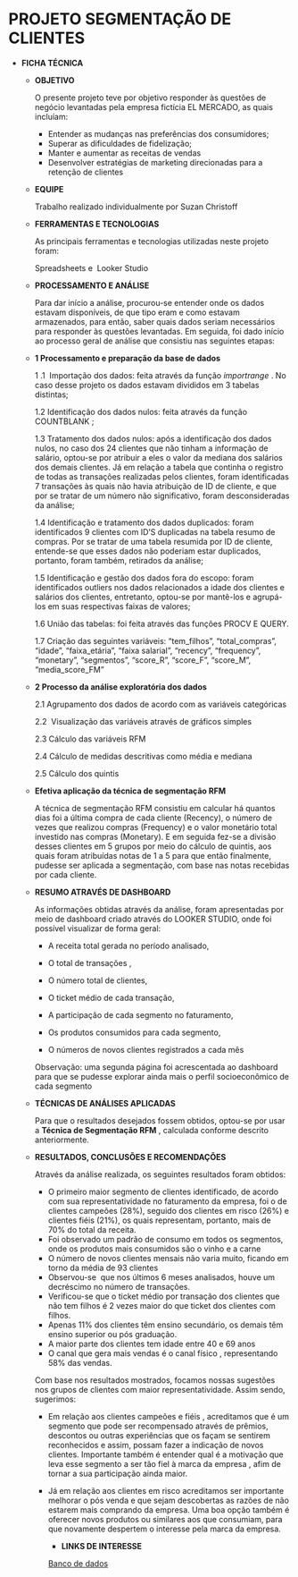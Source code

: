 # PROJETO SEGMENTAÇÃO DE CLIENTES

- **FICHA TÉCNICA**
    - **OBJETIVO**
        
        O presente projeto teve por objetivo responder às questões de negócio levantadas pela empresa fictícia EL MERCADO, as quais incluíam:
        
        - Entender as mudanças nas preferências dos consumidores;
        - Superar as dificuldades de fidelização;
        - Manter e aumentar as receitas de vendas
        - Desenvolver estratégias de marketing direcionadas para a retenção de clientes
    - **EQUIPE**
        
        Trabalho realizado individualmente por Suzan Christoff
        
    - **FERRAMENTAS E TECNOLOGIAS**
        
        As principais ferramentas e tecnologias utilizadas neste projeto foram:
        
        Spreadsheets e  Looker Studio
        
    - **PROCESSAMENTO E ANÁLISE**
        
        Para dar início a análise, procurou-se entender onde os dados estavam disponíveis, de que tipo eram e como estavam armazenados, para então, saber quais dados seriam necessários para responder às questões levantadas. Em seguida, foi dado início ao processo geral de análise que consistiu nas seguintes etapas:
        
    - **1 Processamento e preparação da base de dados**
        
        1 .1  Importação dos dados: feita através da função *importrange* . No caso desse projeto os dados estavam divididos em 3 tabelas distintas;
        
        1.2  Identificação dos dados nulos: feita através da função COUNTBLANK ;
        
        1.3  Tratamento dos dados nulos: após a identificação dos dados nulos, no caso dos 24 clientes que não tinham a informação de salário, optou-se por atribuir a eles o valor da mediana dos salários dos demais clientes. Já em relação a tabela que continha o registro de todas as transações realizadas pelos clientes, foram identificadas 7 transações às quais não havia atribuição de ID de cliente, e que por se tratar de um número não significativo, foram desconsideradas da análise;
        
        1.4 Identificação e tratamento dos dados duplicados: foram identificados 9 clientes com ID’S duplicadas na tabela resumo de compras. Por se tratar de uma tabela resumida por ID de cliente, entende-se que esses dados não poderiam estar duplicados, portanto, foram também, retirados da análise;
        
        1.5  Identificação e gestão dos dados fora do escopo: foram identificados outliers nos dados relacionados a idade dos clientes e salários dos clientes, entretanto, optou-se por mantê-los e agrupá-los em suas respectivas faixas de valores;
        
        1.6  União das tabelas: foi feita através das funções PROCV E QUERY.
        
        1.7  Criação das seguintes variáveis: “tem_filhos”, “total_compras”, “idade”, “faixa_etária”, “faixa salarial”, “recency”, “frequency”, “monetary”, “segmentos”, “score_R”, “score_F”, “score_M”, “media_score_FM”
        
    - **2 Processo da análise exploratória dos dados**
        
        2.1 Agrupamento dos dados de acordo com as variáveis categóricas
        
        2.2  Visualização das variáveis através de gráficos simples
        
        2.3 Cálculo das variáveis RFM
        
        2.4 Cálculo de medidas descritivas como média e mediana
        
        2.5 Cálculo dos quintis
        
    - **Efetiva aplicação da técnica de segmentação RFM**
        
        A técnica de segmentação RFM consistiu em calcular há quantos dias foi a última compra de cada cliente (Recency), o número de vezes que realizou compras (Frequency) e o valor monetário total investido nas compras (Monetary). E em seguida fez-se a divisão desses clientes em 5 grupos por meio do cálculo de quintis, aos quais foram atribuídas notas de 1 a 5 para que então finalmente, pudesse ser aplicada a segmentação, com base nas notas recebidas por cada cliente.
        
    - **RESUMO ATRAVÉS DE DASHBOARD**
        
        As informações obtidas através da análise, foram apresentadas por meio de dashboard criado através do LOOKER STUDIO, onde foi possível visualizar de forma geral:
        
        - A receita total gerada no período analisado,
        - O total de transações ,
        - O número total de clientes,
        
        - O ticket médio de cada transação,
        
        - A participação de cada segmento no faturamento,
        - Os produtos consumidos para cada segmento,
        - O números de novos clientes registrados a cada mês
        
        Observação: uma segunda página foi acrescentada ao dashboard para que se pudesse explorar ainda mais o perfil socioeconômico de cada segmento
        
    - **TÉCNICAS DE ANÁLISES APLICADAS**
        
        Para que o resultados desejados fossem obtidos, optou-se por usar a **Técnica de Segmentação RFM** , calculada conforme descrito anteriormente.
        
    - **RESULTADOS, CONCLUSÕES E RECOMENDAÇÕES**
        
        Através da análise realizada, os seguintes resultados foram obtidos:
        
        - O primeiro maior segmento de clientes identificado, de acordo com sua representatividade no faturamento da empresa, foi o de clientes campeões (28%), seguido dos clientes em risco (26%) e clientes fiéis (21%), os quais representam, portanto, mais de 70% do total da receita.
        - Foi observado um padrão de consumo em todos os segmentos, onde os produtos mais consumidos são o vinho e a carne
        - O número de novos clientes mensais não varia muito, ficando em torno da média de 93 clientes
        - Observou-se  que nos últimos 6 meses analisados, houve um decréscimo no número de transações.
        - Verificou-se que o ticket médio por transação dos clientes que não tem filhos é 2 vezes maior do que ticket dos clientes com filhos.
        - Apenas 11% dos clientes têm ensino secundário, os demais têm ensino superior ou pós graduação.
        - A maior parte dos clientes tem idade entre 40 e 69 anos
        - O canal que gera mais vendas é o canal físico , representando 58% das vendas.
        
        Com base nos resultados mostrados, focamos nossas sugestões nos grupos de clientes com maior representatividade. Assim sendo, sugerimos:
        
        - Em relação aos clientes campeões e fiéis , acreditamos que é um segmento que pode ser recompensado através de prêmios, descontos ou outras experiências que os façam se sentirem reconhecidos e  assim, possam fazer a indicação de novos clientes. Importante também é entender qual é a motivação que leva esse segmento a ser tão fiel à marca da empresa , afim de tornar a sua participação ainda maior.
        - Já em relação aos clientes em risco acreditamos ser importante melhorar o pós venda e que sejam descobertas as razões de não estarem mais comprando da empresa. Uma boa opção também é oferecer novos produtos ou similares aos que consumiam, para que novamente despertem o interesse pela marca da empresa.
     
          - **LINKS DE INTERESSE**

           [Banco de dados](https://docs.google.com/spreadsheets/d/1sWoEeGJo9l_Hw0RYmW2hbbDHcrd0UgBQ-A5QOPh3MUI/edit?usp=sharing)

            
